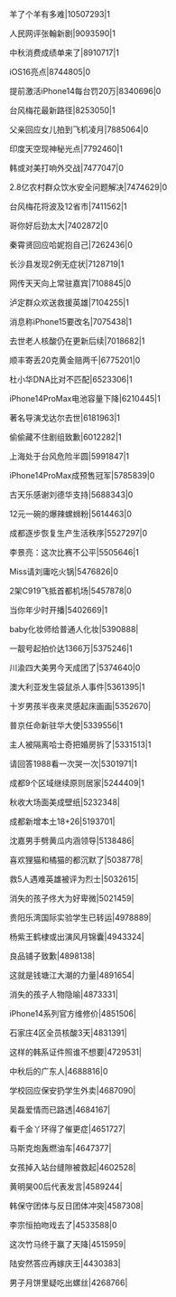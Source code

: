 羊了个羊有多难|10507293|1

人民网评张翰新剧|9093590|1

中秋消费成绩单来了|8910717|1

iOS16亮点|8744805|0

提前激活iPhone14每台罚20万|8340696|0

台风梅花最新路径|8253050|1

父亲回应女儿拍到飞机凌月|7885064|0

印度天空现神秘光点|7792460|1

韩或对美打响外交战|7477047|0

2.8亿农村群众饮水安全问题解决|7474629|0

台风梅花将波及12省市|7411562|1

哥你好后劲太大|7402872|0

秦霄贤回应哈妮抱自己|7262436|0

长沙县发现2例无症状|7128719|1

网传天天向上常驻嘉宾|7108845|0

泸定群众欢送救援英雄|7104255|1

消息称iPhone15要改名|7075438|1

去世老人核酸仍在更新后续|7018682|1

顺丰寄丢20克黄金赔两千|6775201|0

杜小华DNA比对不匹配|6523306|1

iPhone14ProMax电池容量下降|6210445|1

著名导演戈达尔去世|6181963|1

偷偷藏不住剧组致歉|6012282|1

上海处于台风危险半圆|5991847|1

iPhone14ProMax成预售冠军|5785839|0

古天乐感谢刘德华支持|5688343|0

12元一碗的爆辣螺蛳粉|5614463|0

成都逐步恢复生产生活秩序|5527297|0

李景亮：这次比赛不公平|5505646|1

Miss请刘庸吃火锅|5476826|0

2架C919飞抵首都机场|5457878|0

当你年少时开播|5402669|1

baby化妆师给普通人化妆|5390888|

一靓号起拍价达1366万|5375246|1

川渝四大美男今天成团了|5374640|0

澳大利亚发生袋鼠杀人事件|5361395|1

十岁男孩半夜来灵感起床画画|5352670|

普京任命新驻华大使|5339556|1

主人被隔离哈士奇把婚房拆了|5331513|1

请回答1988看一次哭一次|5301971|1

成都9个区域继续原则居家|5244409|1

秋收大场面美成壁纸|5232348|

成都新增本土18+26|5193701|

沈嘉男手劈黄瓜内涵领导|5138486|

喜欢狸猫和橘猫的都沉默了|5038778|

救5人遇难英雄被评为烈士|5032615|

消失的孩子佟大为好卑微|5021459|

贵阳乐湾国际实验学生已转运|4978889|

杨紫王鹤棣或出演风月锦囊|4943324|

良品铺子致歉|4898138|

这就是钱塘江大潮的力量|4891654|

消失的孩子人物隐喻|4873331|

iPhone14系列官方维修价|4851506|

石家庄4区全员核酸3天|4831391|

这样的韩系证件照谁不想要|4729531|

中秋后的广东人|4688816|0

学校回应保安扔学生外卖|4687090|

吴磊爱情而已路透|4684167|

看千金丫环得了催更症|4651727|

马斯克炮轰燃油车|4647377|

女孩掉入站台缝隙被救起|4602528|

黄明昊00后代表发言|4589244|

韩保守团体与反日团体冲突|4587308|

李宗恒拍吻戏去了|4533588|0

这次竹马终于赢了天降|4515959|

陆安然答应再嫁庆王|4430383|

男子月饼里疑吃出螺丝|4268766|

